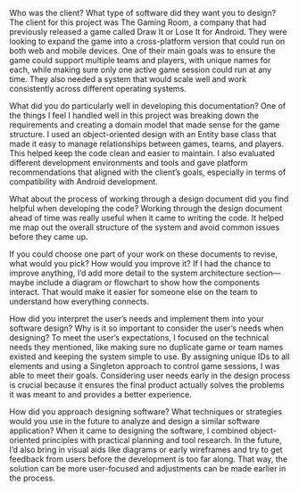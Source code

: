 Who was the client? What type of software did they want you to design?
The client for this project was The Gaming Room, a company that had previously released a game called Draw It or Lose It for Android. They were looking to expand the game into a cross-platform version that could run on both web and mobile devices. One of their main goals was to ensure the game could support multiple teams and players, with unique names for each, while making sure only one active game session could run at any time. They also needed a system that would scale well and work consistently across different operating systems.

What did you do particularly well in developing this documentation?
One of the things I feel I handled well in this project was breaking down the requirements and creating a domain model that made sense for the game structure. I used an object-oriented design with an Entity base class that made it easy to manage relationships between games, teams, and players. This helped keep the code clean and easier to maintain. I also evaluated different development environments and tools and gave platform recommendations that aligned with the client’s goals, especially in terms of compatibility with Android development.

What about the process of working through a design document did you find helpful when developing the code?
Working through the design document ahead of time was really useful when it came to writing the code. It helped me map out the overall structure of the system and avoid common issues before they came up.

If you could choose one part of your work on these documents to revise, what would you pick? How would you improve it?
If I had the chance to improve anything, I’d add more detail to the system architecture section—maybe include a diagram or flowchart to show how the components interact. That would make it easier for someone else on the team to understand how everything connects.

How did you interpret the user’s needs and implement them into your software design? Why is it so important to consider the user’s needs when designing?
To meet the user’s expectations, I focused on the technical needs they mentioned, like making sure no duplicate game or team names existed and keeping the system simple to use. By assigning unique IDs to all elements and using a Singleton approach to control game sessions, I was able to meet their goals. Considering user needs early in the design process is crucial because it ensures the final product actually solves the problems it was meant to and provides a better experience.

How did you approach designing software? What techniques or strategies would you use in the future to analyze and design a similar software application?
When it came to designing the software, I combined object-oriented principles with practical planning and tool research. In the future, I’d also bring in visual aids like diagrams or early wireframes and try to get feedback from users before the development is too far along. That way, the solution can be more user-focused and adjustments can be made earlier in the process.
